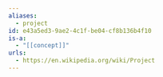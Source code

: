 ```yaml
---
aliases:
  - project
id: e43a5ed3-9ae2-4c1f-be04-cf8b136b4f10
is-a:
  - "[[concept]]"
urls:
  - https://en.wikipedia.org/wiki/Project
---
```

